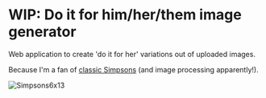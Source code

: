 # WIP: Do it for him/her/them image generator

Web application to create 'do it for her' variations out of uploaded images. 

Because I'm a fan of [classic Simpsons](https://www.youtube.com/watch?v=x2mS3uDqQL4) (and image processing apparently!).


![Simpsons6x13](https://user-images.githubusercontent.com/32837058/140639619-d02206b5-128b-424b-8b65-36c6b8a00ce1.jpeg)
